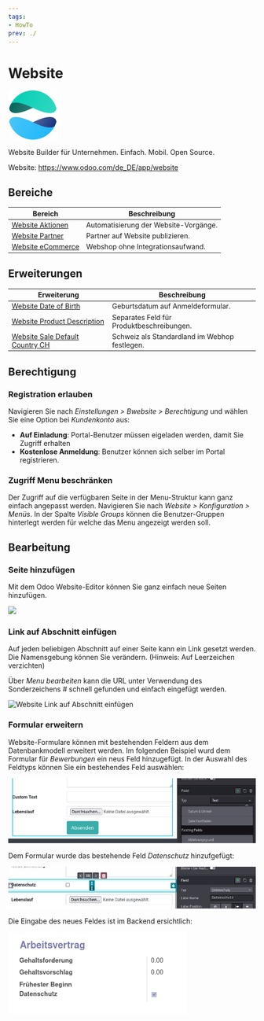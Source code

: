 ```yaml
---
tags:
- HowTo
prev: ./
---
```

# Website
![icons_odoo_website](assets/icons_odoo_website.png)

Website Builder für Unternehmen. Einfach. Mobil. Open Source.

Website: <https://www.odoo.com/de_DE/app/website>

## Bereiche

| Bereich                                     | Beschreibung                          |
| ------------------------------------------- | ------------------------------------- |
| [Website Aktionen](Website%20Aktionen.md)   | Automatisierung der Website-Vorgänge. |
| [Website Partner](Website%20Partner.md)     | Partner auf Website publizieren.      |
| [Website eCommerce](Website%20eCommerce.md) | Webshop ohne Integrationsaufwand.     |

## Erweiterungen

| Erweiterung                                                                   | Beschreibung                                  |
| ----------------------------------------------------------------------------- | --------------------------------------------- |
| [Website Date of Birth](Website%20Date%20of%20Birth.md)                       | Geburtsdatum auf Anmeldeformular.             |
| [Website Product Description](Website%20Product%20Description)                | Separates Feld für Produktbeschreibungen.     |
| [Website Sale Default Country CH](Website%20Sale%20Default%20Country%20CH.md) | Schweiz als Standardland im Webhop festlegen. |

## Berechtigung

### Registration erlauben

Navigieren Sie nach *Einstellungen > Bwebsite > Berechtigung* und wählen Sie eine Option bei *Kundenkonto* aus:

* **Auf Einladung**: Portal-Benutzer müssen eigeladen werden, damit Sie Zugriff erhalten
* **Kostenlose Anmeldung**: Benutzer können sich selber im Portal registrieren.

### Zugriff Menu beschränken

Der Zugriff auf die verfügbaren Seite in der Menu-Struktur kann ganz einfach angepasst werden. Navigieren Sie nach *Website > Konfiguration > Menüs*. In der Spalte *Visible Groups* können die Benutzer-Gruppen hinterlegt werden für welche das Menu angezeigt werden soll.

## Bearbeitung

### Seite hinzufügen

Mit dem Odoo Website-Editor können Sie ganz einfach neue Seiten hinzufügen.

![](assets/Website%20Neue%20Seite%20hinzuf%C3%BCgen.gif)

### Link auf Abschnitt einfügen

Auf jeden beliebigen Abschnitt auf einer Seite kann ein Link gesetzt werden. Die Namensgebung können Sie verändern. (Hinweis: Auf Leerzeichen verzichten)

Über *Menu bearbeiten* kann die URL unter Verwendung des Sonderzeichens *#* schnell gefunden und einfach eingefügt werden.

![Website Link auf Abschnitt einfügen](assets/Website%20Link%20auf%20Abschnitt%20einfügen.gif)

### Formular erweitern

Website-Formulare können mit bestehenden Feldern aus dem Datenbankmodell erweitert werden. Im folgenden Beispiel wurd dem Formular für *Bewerbungen* ein neus Feld hinzugefügt. In der Auswahl des Feldtyps können Sie ein bestehendes Feld auswählen:

![](assets/Website%20Form%20Existing%20Fields.png)

Dem Formular wurde das bestehende Feld *Datenschutz* hinzufgefügt:

![](assets/Website%20Form%20Datenschutz.png)

Die Eingabe des neues Feldes ist im Backend ersichtlich:

![](assets/Website%20Backend%20Feld.png)